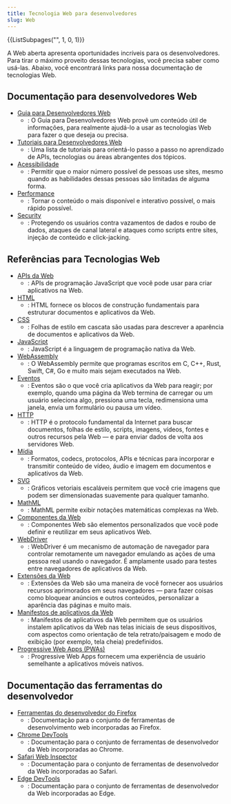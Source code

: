 ```yaml
---
title: Tecnologia Web para desenvolvedores
slug: Web
---
```


<section id="Quick_links">
  {{ListSubpages("", 1, 0, 1)}}
</section>

A Web aberta apresenta oportunidades incríveis para os desenvolvedores. Para tirar o máximo proveito dessas tecnologias, você precisa saber como usá-las. Abaixo, você encontrará links para nossa documentação de tecnologias Web.

## Documentação para desenvolvedores Web

- [Guia para Desenvolvedores Web](/pt-BR/docs/Web/Guide)
  - : O Guia para Desenvolvedores Web provê um conteúdo útil de informações, para realmente ajudá-lo a usar as tecnologias Web para fazer o que deseja ou precisa.
- [Tutoriais para Desenvolvedores Web](/pt-BR/docs/Web/Tutorials)
  - : Uma lista de tutoriais para orientá-lo passo a passo no aprendizado de APIs, tecnologias ou áreas abrangentes dos tópicos.
- [Acessibilidade](/pt-BR/docs/Web/Accessibility)
  - : Permitir que o maior número possível de pessoas use sites, mesmo quando as habilidades dessas pessoas são limitadas de alguma forma.
- [Performance](/pt-BR/docs/Web/Performance)
  - : Tornar o conteúdo o mais disponível e interativo possível, o mais rápido possível.
- [Security](/pt-BR/docs/Web/Security)
  - : Protegendo os usuários contra vazamentos de dados e roubo de dados, ataques de canal lateral e ataques como scripts entre sites, injeção de conteúdo e click-jacking.

## Referências para Tecnologias Web

- [APIs da Web](/pt-BR/docs/Web/API)
  - : APIs de programação JavaScript que você pode usar para criar aplicativos na Web.
- [HTML](/pt-BR/docs/Web/HTML)
  - : HTML fornece os blocos de construção fundamentais para estruturar documentos e aplicativos da Web.
- [CSS](/pt-BR/docs/Web/CSS)
  - : Folhas de estilo em cascata são usadas para descrever a aparência de documentos e aplicativos da Web.
- [JavaScript](/pt-BR/docs/Web/JavaScript)
  - : JavaScript é a linguagem de programação nativa da Web.
- [WebAssembly](/pt-BR/docs/WebAssembly)
  - : O WebAssembly permite que programas escritos em C, C++, Rust, Swift, C#, Go e muito mais sejam executados na Web.
- [Eventos](/pt-BR/docs/Web/Events)
  - : Eventos são o que você cria aplicativos da Web para reagir; por exemplo, quando uma página da Web termina de carregar ou um usuário seleciona algo, pressiona uma tecla, redimensiona uma janela, envia um formulário ou pausa um vídeo.
- [HTTP](/pt-BR/docs/Web/HTTP)
  - : HTTP é o protocolo fundamental da Internet para buscar documentos, folhas de estilo, scripts, imagens, vídeos, fontes e outros recursos pela Web — e para enviar dados de volta aos servidores Web.
- [Mídia](/pt-BR/docs/Web/Media)
  - : Formatos, codecs, protocolos, APIs e técnicas para incorporar e transmitir conteúdo de vídeo, áudio e imagem em documentos e aplicativos da Web.
- [SVG](/pt-BR/docs/Web/SVG)
  - : Gráficos vetoriais escaláveis permitem que você crie imagens que podem ser dimensionadas suavemente para qualquer tamanho.
- [MathML](/pt-BR/docs/Web/MathML)
  - : MathML permite exibir notações matemáticas complexas na Web.
- [Componentes da Web](/pt-BR/docs/Web/Web_Components)
  - : Componentes Web são elementos personalizados que você pode definir e reutilizar em seus aplicativos Web.
- [WebDriver](/pt-BR/docs/Web/WebDriver)
  - : WebDriver é um mecanismo de automação de navegador para controlar remotamente um navegador emulando as ações de uma pessoa real usando o navegador. É amplamente usado para testes entre navegadores de aplicativos da Web.
- [Extensões da Web](/pt-BR/docs/Mozilla/Add-ons/WebExtensions)
  - : Extensões da Web são uma maneira de você fornecer aos usuários recursos aprimorados em seus navegadores — para fazer coisas como bloquear anúncios e outros conteúdos, personalizar a aparência das páginas e muito mais.
- [Manifestos de aplicativos da Web](/pt-BR/docs/Web/Manifest)
  - : Manifestos de aplicativos da Web permitem que os usuários instalem aplicativos da Web nas telas iniciais de seus dispositivos, com aspectos como orientação de tela retrato/paisagem e modo de exibição (por exemplo, tela cheia) predefinidos.
- [Progressive Web Apps (PWAs)](/pt-BR/docs/Web/Progressive_web_apps)
  - : Progressive Web Apps fornecem uma experiência de usuário semelhante a aplicativos móveis nativos.

## Documentação das ferramentas do desenvolvedor

- [Ferramentas do desenvolvedor do Firefox](https://firefox-source-docs.mozilla.org/devtools-user/index.html)
   - : Documentação para o conjunto de ferramentas de desenvolvimento web incorporadas ao Firefox.
- [Chrome DevTools](https://developer.chrome.com/docs/devtools/)
   - : Documentação para o conjunto de ferramentas de desenvolvedor da Web incorporadas ao Chrome.
- [Safari Web Inspector](https://webkit.org/web-inspector/)
   - : Documentação para o conjunto de ferramentas de desenvolvedor da Web incorporadas ao Safari.
- [Edge DevTools](https://docs.microsoft.com/microsoft-edge/devtools-guide-chromium/landing/)
   - : Documentação para o conjunto de ferramentas de desenvolvedor da Web incorporadas ao Edge.
